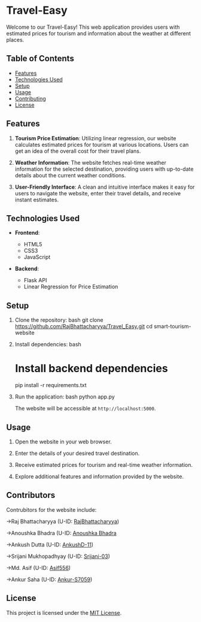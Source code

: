 # Travel-Easy

Welcome to our Travel-Easy! This web application provides users with estimated prices for tourism and information about the weather at different places.

## Table of Contents
- [Features](#features)
- [Technologies Used](#technologies-used)
- [Setup](#setup)
- [Usage](#usage)
- [Contributing](#contributing)
- [License](#license)

## Features

1. **Tourism Price Estimation**: Utilizing linear regression, our website calculates estimated prices for tourism at various locations. Users can get an idea of the overall cost for their travel plans.

2. **Weather Information**: The website fetches real-time weather information for the selected destination, providing users with up-to-date details about the current weather conditions.

3. **User-Friendly Interface**: A clean and intuitive interface makes it easy for users to navigate the website, enter their travel details, and receive instant estimates.

## Technologies Used

- **Frontend**:
  - HTML5
  - CSS3
  - JavaScript

- **Backend**:
  - Flask API
  - Linear Regression for Price Estimation

## Setup

1. Clone the repository:
   bash
   git clone https://github.com/RajBhattacharyya/Travel_Easy.git
   cd smart-tourism-website
   

2. Install dependencies:
   bash

   # Install backend dependencies
   pip install -r requirements.txt
   

3. Run the application:
   bash
   python app.py
   

   The website will be accessible at `http://localhost:5000`.

## Usage

1. Open the website in your web browser.

2. Enter the details of your desired travel destination.

3. Receive estimated prices for tourism and real-time weather information.

4. Explore additional features and information provided by the website.

## Contributors

Contrubitors for the website include:

->Raj Bhattacharyya (U-ID:  [RajBhattacharyya](https://github.com/RajBhattacharyya))

->Anoushka Bhadra (U-ID: [Anoushka Bhadra](https://github.com/AnoushkaBhadra)

->Ankush Dutta (U-ID: [AnkushD-11](https://github.com/AnkushD-11))

->Srijani Mukhopadhyay (U-ID: [Srijani-03](https://github.com/Srijani-03))

->Md. Asif (U-ID: [Asif556](https://github.com/Asif556))

->Ankur Saha (U-ID: [Ankur-S7059](https://github.com/Ankur-S7059))

## License

This project is licensed under the [MIT License](https://github.com/RajBhattacharyya/TravelEasy/blob/master/LICENSE).
